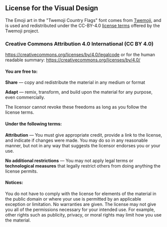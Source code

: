## License for the Visual Design

The Emoji art in the "Twemoji Country Flags" font comes from [Twemoji](https://twitter.github.io/twemoji),
and is used and redistributed under the CC-BY-4.0 [license terms](https://github.com/twitter/twemoji#license)
offered by the Twemoji project.

### Creative Commons Attribution 4.0 International (CC BY 4.0)
https://creativecommons.org/licenses/by/4.0/legalcode
or for the human readable summary: https://creativecommons.org/licenses/by/4.0/


#### You are free to:
**Share** — copy and redistribute the material in any medium or format

**Adapt** — remix, transform, and build upon the material for any purpose, even commercially.

The licensor cannot revoke these freedoms as long as you follow the license terms.


#### Under the following terms:    
**Attribution** — You must give appropriate credit, provide a link to the license,
and indicate if changes were made.
You may do so in any reasonable manner, but not in any way that suggests the licensor endorses you or your use.

**No additional restrictions** — You may not apply legal terms or **technological measures**
that legally restrict others from doing anything the license permits.

#### Notices:
You do not have to comply with the license for elements of the material in the public domain
or where your use is permitted by an applicable exception or limitation. No warranties are given.
The license may not give you all of the permissions necessary for your intended use.
For example, other rights such as publicity, privacy, or moral rights may limit how you use the material.